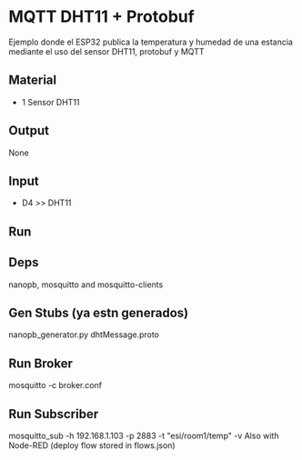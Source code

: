 # MQTT DHT11 + Protobuf

Ejemplo donde el ESP32 publica la temperatura y humedad de una estancia mediante el uso del sensor DHT11, protobuf y MQTT


## Material
* 1 Sensor DHT11

## Output
None


## Input
* D4 >> DHT11


## Run

Deps
----
nanopb, mosquitto and mosquitto-clients


Gen Stubs (ya estn generados)
----
nanopb_generator.py dhtMessage.proto


Run Broker
----
mosquitto -c broker.conf


Run Subscriber
----
mosquitto_sub -h 192.168.1.103 -p 2883 -t "esi/room1/temp" -v
Also with Node-RED (deploy flow stored in flows.json)

